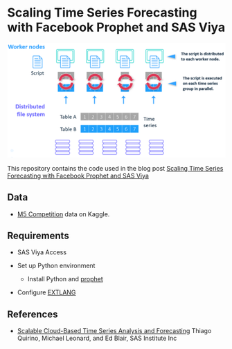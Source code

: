 # Scaling Time Series Forecasting with Facebook Prophet and SAS Viya

![EXTLANG](img/extlang_schema.png)


This repository contains the code used in the blog post [Scaling Time Series Forecasting with Facebook Prophet and SAS Viya](https://pyviya.com/scalable-time-series/)

## Data

- [M5 Competition](https://www.kaggle.com/c/m5-forecasting-accuracy) data on Kaggle.

## Requirements

- SAS Viya Access

- Set up Python environment
    - Install Python and [prophet](https://facebook.github.io/prophet/)

- Configure [EXTLANG](https://go.documentation.sas.com/?cdcId=pgmsascdc&cdcVersion=9.4_3.5&docsetId=castsp&docsetTarget=castsp_extlang_sect001.htm&locale=en)

## References

- [Scalable Cloud-Based Time Series Analysis and Forecasting](https://www.sas.com/content/dam/SAS/support/en/sas-global-forum-proceedings/2018/2027-2018.pdf) Thiago Quirino, Michael Leonard, and Ed Blair, SAS Institute Inc
